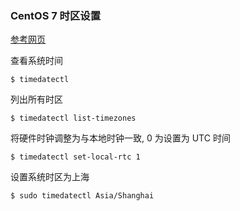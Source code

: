 ### CentOS 7 时区设置

[参考网页](http://mathslinux.org/?p=637)


查看系统时间
```
$ timedatectl
```

列出所有时区
```
$ timedatectl list-timezones
```

将硬件时钟调整为与本地时钟一致, 0 为设置为 UTC 时间
```
$ timedatectl set-local-rtc 1
```

设置系统时区为上海
```
$ sudo timedatectl Asia/Shanghai
```

